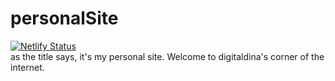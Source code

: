 # personalSite
[![Netlify Status](https://api.netlify.com/api/v1/badges/7e1fc2a3-6cab-4850-a485-d0a302818b2c/deploy-status)](https://app.netlify.com/sites/dinaelhanan/deploys)
<br>
as the title says, it's my personal site. Welcome to digitaldina's corner of the internet.
